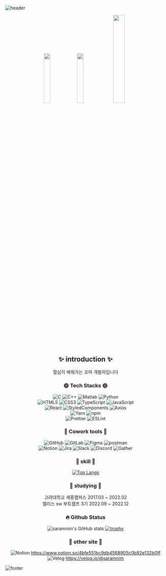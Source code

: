 <!-- ### Hi there 👋


**saramnim/saramnim** is a ✨ _special_ ✨ repository because its `README.md` (this file) appears on your GitHub profile.

Here are some ideas to get you started:

- 🔭 I’m currently working on ...
- 🌱 I’m currently learning ...
- 👯 I’m looking to collaborate on ...
- 🤔 I’m looking for help with ...
- 💬 Ask me about ...
- 📫 How to reach me: ...
- 😄 Pronouns: ...
- ⚡ Fun fact: ...
-->

![header](https://capsule-render.vercel.app/api?type=waving&color=auto&height=300&section=header&text=saramnim&fontSize=90)
<div align="center">
 
<img width="20%" src="https://user-images.githubusercontent.com/112938316/210778718-fee5d323-64e0-40d2-bf9c-fef8106193d6.jpg"/>
 <img width="20%" src="https://user-images.githubusercontent.com/112938316/210779097-9af80129-bc5e-4d4d-949f-85f0d70b9789.jpg"/>
  <img width="26.6%" src="https://user-images.githubusercontent.com/112938316/210779938-4ca79120-78e7-49d9-8d21-91d5b190e5a1.jpg"/>
 
## ✨ introduction ✨

열심히 배워가는 꼬마 개발자입니다<br>

### 🌞 Tech Stacks 🌞
![C](https://img.shields.io/badge/C-A8B9CC?style=flat&logo=C&logoColor=white)
![C++](https://img.shields.io/badge/C++-00599C?style=flat&logo=C++&logoColor=white)
![Matlab](https://img.shields.io/badge/Matlab-444444?style=flat&logo=matlab&logoColor=white)
![Python](https://img.shields.io/badge/Python-3776AB?style=flat&logo=python&logoColor=white)<br>
![HTML5](https://img.shields.io/badge/HTML5-E34F26?style=flat&logo=html5&logoColor=white)
![CSS3](https://img.shields.io/badge/CSS3-1572B6?style=flat&logo=css3&logoColor=white)
![TypeScript](https://img.shields.io/badge/TypeScript-3178C6?style=flat&logo=typescript&logoColor=white)
![JavaScript](https://img.shields.io/badge/JavaScript-F7DF1E?style=flat&logo=javascript&logoColor=white)<br>
![React](https://img.shields.io/badge/React-61DAFB?style=flat&logo=react&logoColor=white)
![StyledComponents](https://img.shields.io/badge/StyledComponents-DB7093?style=flat&logo=styled-components&logoColor=white)
![Axios](https://img.shields.io/badge/Axios-5A29E4?style=flat&logo=axios&logoColor=white)<br>
![Yarn](https://img.shields.io/badge/Yarn-2C8EBB?style=flat&logo=yarn&logoColor=white)
![npm](https://img.shields.io/badge/npm-CB3837?style=flat&logo=npm&logoColor=white)<br>
![Prettier](https://img.shields.io/badge/Prettier-F7B93E?style=flat&logo=prettier&logoColor=white)
![ESLint](https://img.shields.io/badge/ESLint-4B32C3?style=flat&logo=eslint&logoColor=white)<br>

### 🌙 Cowork tools 🌙
![GitHub](https://img.shields.io/badge/GitHub-181717?style=flat&logo=github&logoColor=white)
![GitLab](https://img.shields.io/badge/GitLab-FC6D26?style=flat&logo=gitlab&logoColor=white)
![Figma](https://img.shields.io/badge/Figma-F24E1E?style=flat&logo=figma&logoColor=white)
![postman](https://img.shields.io/badge/postman-FF6C37?style=flat&logo=postman&logoColor=white)<br>
![Notion](https://img.shields.io/badge/Notion-000000?style=flat&logo=notion&logoColor=white)
![Jira](https://img.shields.io/badge/Jira-0052CC?style=flat&logo=jira&logoColor=white)
![Slack](https://img.shields.io/badge/Slack-4A154B?style=flat&logo=slack&logoColor=white)
![Discord](https://img.shields.io/badge/Discord-5865F2?style=flat&logo=discord&logoColor=white)
![Gather](https://img.shields.io/badge/Gather-444444?style=flat&logo=Gather&logoColor=white)
<br>
### 🎁 skill 🎁
<!--[![Top Langs](https://github-readme-stats.vercel.app/api/top-langs/?username=saramnim&langs_count=8)](https://github.com/saramnim/github-readme-stats)-->
[![Top Langs](https://github-readme-stats.vercel.app/api/top-langs/?username=saramnim&layout=compact)](https://github.com/saramnim/github-readme-stats)
<br>
### 🌱 studying 🌱

고려대학교 세종캠퍼스 2017.03 ~ 2022.02<br>
엘리스 sw 부트캠프 3기 2022.09 ~ 2022.12<br>
<!--
### 💪 Problem Solving 💪
[![Solved.ac Profile](http://mazassumnida.wtf/api/generate_badge?boj=kimhj239)](https://solved.ac/kimhj239)<br/>
-->
### 🔥 Github Status
![saramnim's GitHub stats](https://github-readme-stats.vercel.app/api?username=saramnim&show_icons=true&theme=dracula)
[![trophy](https://github-profile-trophy.vercel.app/?username=saramnim)](https://github.com/ryo-ma/github-profile-trophy)
<br>
### 🌌 other site 🌌
![Notion](https://img.shields.io/badge/notion-444444?style=flat&logo=notion)
 https://www.notion.so/4bfe551bc9db4568905c0b92e132b0ff<br>
![Velog](https://img.shields.io/badge/velog-444444?style=flat&logo=velog)
 https://velog.io/@saramnim
 
</div>

![footer](https://capsule-render.vercel.app/api?type=waving&color=auto&height=300&section=footer&fontSize=90)
